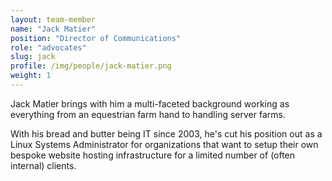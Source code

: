 ```yaml
---
layout: team-member
name: "Jack Matier"
position: "Director of Communications"
role: "advocates"
slug: jack
profile: /img/people/jack-matier.png
weight: 1
---
```


Jack Matier brings with him a multi-faceted background working as everything from an equestrian farm hand to handling server farms. 

With his bread and butter being IT since 2003, he's cut his position out as a Linux Systems Administrator for organizations that want to setup their own bespoke website hosting infrastructure for a limited number of (often internal) clients.